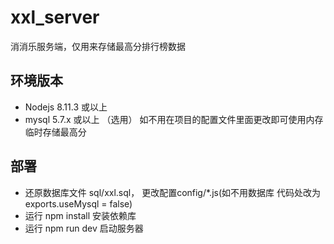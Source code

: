# xxl_server
消消乐服务端，仅用来存储最高分排行榜数据

## 环境版本
- Nodejs 8.11.3 或以上
- mysql 5.7.x 或以上 （选用） 如不用在项目的配置文件里面更改即可使用内存临时存储最高分

## 部署
* 还原数据库文件 sql/xxl.sql， 更改配置config/*.js(如不用数据库 代码处改为 exports.useMysql = false)
* 运行 npm install 安装依赖库
* 运行 npm run dev 启动服务器